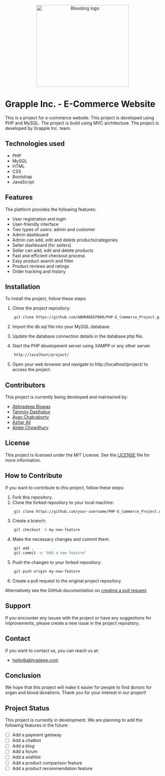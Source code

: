 <p align="center">
  <a href="https://grapple.abhradeep.com">
    <img src="https://grapple.abhradeep.com/assets/svg-logo/logo.svg" alt="Bloodorg logo" width="300" height="265">
  </a>
</p>

# Grapple Inc. - E-Commerce Website

This is a project for e-commerce website. This project is developed using PHP and MySQL. The project is build using MVC architecture. The project is developed by Grapple Inc. team.

## Technologies used

- PHP
- MySQL
- HTML
- CSS
- Bootstrap
- JavaScript

## Features

The platform provides the following features:

- User registration and login
- User-friendly interface
- Two types of users: admin and customer
- Admin dashboard
- Admin can add, edit and delete products/categories
- Seller dashboard (for sellers)
- Seller can add, edit and delete products
- Fast and efficient checkout process
- Easy product search and filter
- Product reviews and ratings
- Order tracking and history

## Installation

To install the project, follow these steps:

1. Clone the project repository:

```bash
    git clone https://github.com/ABHRADEEP800/PHP-E_Commerce_Project.git
```
2. Import the db.sql file into your MySQL database.

3. Update the database connection details in the database.php file.

4. Start the PHP development server using XAMPP or any other server.

```bash
    http://localhost/project/
```
5. Open your web browser and navigate to http://localhost/project/ to access the project.

## Contributors

This project is currently being developed and maintained by:

- [Abhradeep Biswas](https://github.com/ABHRADEEP800) 
- [Tanmoy Dasthakur](https://github.com/thakur00007) 
- [Ayan Chakraborty](https://github.com/replayan) 
- [Azhar Ali](https://github.com/aliaazhar)
- [Aloke Chowdhury](https://github.com/aloksir)

## License

This project is licensed under the MIT License. See the [LICENSE](LICENSE) file for more information.

## How to Contribute

If you want to contribute to this project, follow these steps:

1. Fork this repository.
2. Clone the forked repository to your local machine:

```bash
    git clone https://github.com/your-username/PHP-E_Commerce_Project.git
```
3. Create a branch:

```bash
    git checkout -b my-new-feature
```
4. Make the necessary changes and commit them:

```bash
    git add .
    git commit -m "Add a new feature"
```
5. Push the changes to your forked repository:

```bash
    git push origin my-new-feature
```
6. Create a pull request to the original project repository.

Alternatively see the GitHub documentation on [creating a pull request](https://help.github.com/en/github/collaborating-with-issues-and-pull-requests/creating-a-pull-request).

## Support

If you encounter any issues with the project or have any suggestions for improvements, please create a new issue in the project repository.

## Contact

If you want to contact us, you can reach us at:

- hello@abhradeep.com

## Conclusion

We hope that this project will make it easier for people to find donors for organ and blood donations. Thank you for your interest in our project!

## Project Status

This project is currently in development. We are planning to add the following features in the future:

- [ ] Add a payment gateway
- [ ] Add a chatbot
- [ ] Add a blog
- [ ] Add a forum
- [ ] Add a wishlist
- [ ] Add a product comparison feature
- [ ] Add a product recommendation feature
